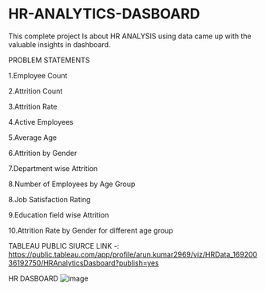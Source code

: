 # HR-ANALYTICS-DASBOARD
This complete project Is about HR ANALYSIS using data came up with the valuable insights in dashboard.

PROBLEM STATEMENTS

1.Employee Count

2.Attrition Count

3.Attrition Rate

4.Active Employees

5.Average Age

6.Attrition by Gender

7.Department wise Attrition

8.Number of Employees by Age Group

8.Job Satisfaction Rating

9.Education field wise Attrition

10.Attrition Rate by Gender for different age group


TABLEAU PUBLIC SIURCE LINK -:
https://public.tableau.com/app/profile/arun.kumar2969/viz/HRData_16920036192750/HRAnalyticsDasboard?publish=yes

HR DASBOARD
![image](https://github.com/Arunbond/HR-ANALYTICS-DASBOARD/assets/93313923/18603052-f386-49fe-bfa7-d39bd87b9df7)
